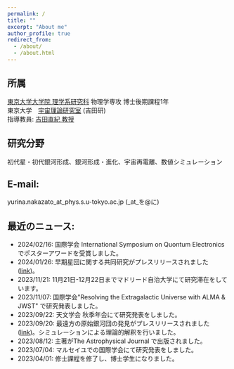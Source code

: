 ```yaml
---
permalink: /
title: ""
excerpt: "About me"
author_profile: true
redirect_from: 
  - /about/
  - /about.html
---
```


## 所属  
[東京大学大学院 理学系研究科](https://www.phys.s.u-tokyo.ac.jp/) 物理学専攻 博士後期課程1年  
東京大学　[宇宙理論研究室](http://www-utap.phys.s.u-tokyo.ac.jp/index.html) (吉田研)  
指導教員: [吉田直紀 教授](http://www-utap.phys.s.u-tokyo.ac.jp/naoki.yoshida/index_j.html)

## 研究分野  
初代星・初代銀河形成、銀河形成・進化、宇宙再電離、数値シミュレーション

## E-mail: 
yurina.nakazato_at_phys.s.u-tokyo.ac.jp (_at_を@に)

## 最近のニュース: 
* 2024/02/16: 国際学会 International Symposium on Quontum Electronicsでポスターアワードを受賞しました。  
* 2024/01/26: 早期星団に関する共同研究がプレスリリースされました([link](https://newsroom.ucla.edu/releases/dark-matter-reveal-bright-galaxies-beginning-of-time?preview=2528))。  
* 2023/11/21: 11月21日-12月22日までマドリード自治大学にて研究滞在をしています。  
* 2023/11/07: 国際学会"Resolving the Extragalactic Universe with ALMA & JWST" で研究発表しました。  
* 2023/09/22: 天文学会 秋季年会にて研究発表をしました。  
* 2023/09/20: 最遠方の原始銀河団の発見がプレスリリースされました([link](https://www.ipmu.jp/ja/20230920-Protocluster))。シミュレーションによる理論的解釈を行いました。
* 2023/08/12: 主著がThe Astrophysical Journal で出版されました。
* 2023/07/04: マルセイユでの国際学会にて研究発表をしました。
* 2023/04/01: 修士課程を修了し、博士学生になりました。  
